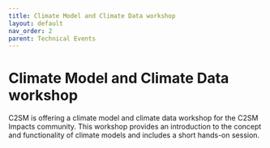 ```yaml
---
title: Climate Model and Climate Data workshop
layout: default
nav_order: 2
parent: Technical Events
---
```


# Climate Model and Climate Data workshop
C2SM is offering a climate model and climate data workshop for the C2SM Impacts community.
This workshop provides an introduction to the concept and functionality of climate models and includes a short hands-on session.
